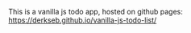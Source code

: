 This is a vanilla js todo app, hosted on github pages: https://derkseb.github.io/vanilla-js-todo-list/
